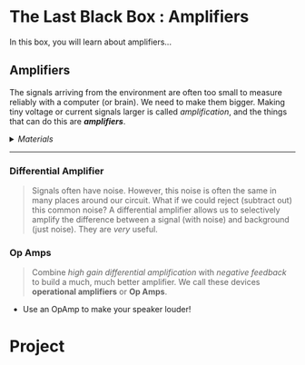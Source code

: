 # The Last Black Box : Amplifiers
In this box, you will learn about amplifiers...

## Amplifiers
The signals arriving from the environment are often too small to measure reliably with a computer (or brain). We need to make them bigger. Making tiny voltage or current signals larger is called *amplification*, and the things that can do this are ***amplifiers***.

<details><summary><i>Materials</i></summary><p>

Name|Depth|Description| # |Data|Link|
:-------|:---:|:----------|:-:|:--:|:--:|
LM741|10|OpAmp|1|[-D-](/boxes/amplifiers/_resources/datasheets/IRF510.pdf)|[-L-](https://uk.farnell.com/vishay/irf510pbf/mosfet-n-100v-5-6a-to-220ab/dp/1653658)
LM386N-4/NOPB|10|Audio-Amp|2|[-D-](/boxes/amplifiers/_resources/datasheets/IRF510.pdf)|[-L-](https://uk.farnell.com/vishay/irf510pbf/mosfet-n-100v-5-6a-to-220ab/dp/1653658)

</p></details><hr>

### Differential Amplifier
> Signals often have noise. However, this noise is often the same in many places around our circuit. What if we could reject (subtract out) this common noise? A differential amplifier allows us to selectively amplify the difference between a signal (with noise) and background (just noise). They are *very* useful.


### Op Amps
> Combine *high gain differential amplification* with *negative feedback* to build a much, much better amplifier. We call these devices **operational amplifiers** or **Op Amps**.

- Use an OpAmp to make your speaker louder!

# Project
